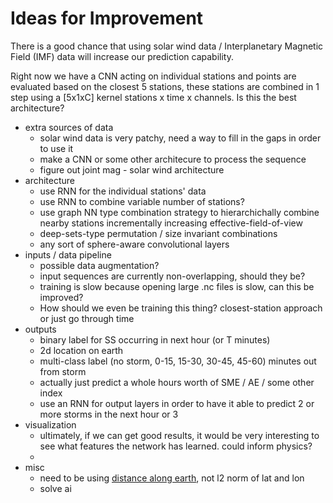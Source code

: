 # Ideas for Improvement

There is a good chance that using solar wind data / Interplanetary Magnetic Field (IMF) data will increase our prediction capability. 

Right now we have a CNN acting on individual stations and points are evaluated based on the closest 5 stations, these stations are 
combined in 1 step using a [5x1xC] kernel stations x time x channels. Is this the best architecture?

- extra sources of data
    - solar wind data is very patchy, need a way to fill in the gaps in order to use it
    - make a CNN or some other architecure to process the sequence
    - figure out joint mag - solar wind architecture
- architecture
    - use RNN for the individual stations' data
    - use RNN to combine variable number of stations?
    - use graph NN type combination strategy to hierarchichally combine nearby stations incrementally increasing effective-field-of-view
    - deep-sets-type permutation / size invariant combinations
    - any sort of sphere-aware convolutional layers
- inputs / data pipeline
    - possible data augmentation?
    - input sequences are currently non-overlapping, should they be?
    - training is slow because opening large .nc files is slow, can this be improved?
    - How should we even be training this thing? closest-station approach or just go through time
- outputs
    - binary label for SS occurring in next hour (or T minutes)
    - 2d location on earth
    - multi-class label (no storm, 0-15, 15-30, 30-45, 45-60) minutes out from storm
    - actually just predict a whole hours worth of SME / AE / some other index
    - use an RNN for output layers in order to have it able to predict 2 or more storms in the next hour or 3
- visualization
    - ultimately, if we can get good results, it would be very interesting to see what features the network has learned. 
      could inform physics?
    - 
- misc
    - need to be using [distance along earth](https://en.wikipedia.org/wiki/Great-circle_distance), not l2 norm of lat and lon
    - solve ai
